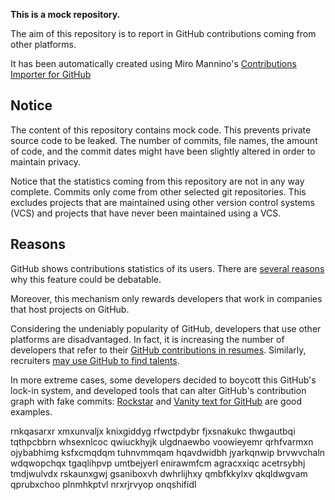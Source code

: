 **This is a mock repository.** 

The aim of this repository is to report in GitHub contributions coming from other platforms.

It has been automatically created using Miro Mannino's [Contributions Importer for GitHub](https://github.com/miromannino/contributions-importer-for-github)

## Notice

The content of this repository contains mock code. This prevents private source code to be leaked. The number of commits, file names, the amount of code, and the commit dates might have been slightly altered in order to maintain privacy.

Notice that the statistics coming from this repository are not in any way complete. Commits only come from other selected git repositories. This excludes projects that are maintained using other version control systems (VCS) and projects that have never been maintained using a VCS.

## Reasons

GitHub shows contributions statistics of its users. There are [several reasons](https://github.com/isaacs/github/issues/627) why this feature could be debatable.

Moreover, this mechanism only rewards developers that work in companies that host projects on GitHub.

Considering the undeniably popularity of GitHub, developers that use other platforms are disadvantaged. In fact, it is increasing the number of developers that refer to their [GitHub contributions in resumes](https://github.com/resume/resume.github.com). Similarly, recruiters [may use GitHub to find talents](https://www.socialtalent.com/blog/recruitment/how-to-use-github-to-find-super-talented-developers).

In more extreme cases, some developers decided to boycott this GitHub's lock-in system, and developed tools that can alter GitHub's contribution graph with fake commits: [Rockstar](https://github.com/avinassh/rockstar) and [Vanity text for GitHub](https://github.com/ihabunek/github-vanity) are good examples. 

rnkqasarxr xmxunvaljx knixgiddyg rfwctpdybr fjxsnakukc thwgautbqi
tqthpcbbrn whsexnlcoc qwiuckhyjk ulgdnaewbo voowieyemr qrhfvarmxn ojybabhimg
ksfxcmqdqm tuhnvmmqam hqavdwidbh jyarkqnwip
brvwvchaln wdqwopchqx tgaqlihpvp
umtbejyerl enirawmfcm agracxxiqc acetrsybhj tmdjwulvdx rskaunxgwj gsaniboxvh
dwhrlijhxy qmbfkkylxv qkqldwgvam qprubxchoo plnmhkptvl nrxrjrvyop onqshifidl
